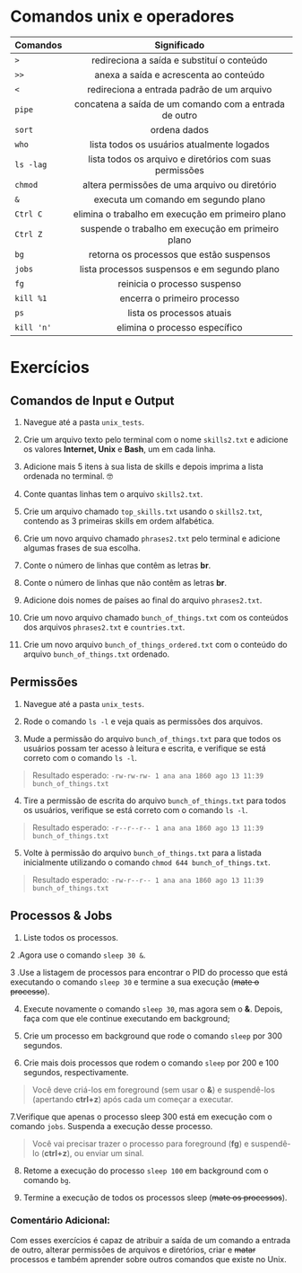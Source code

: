# Comandos unix e operadores 


| **Comandos** | **Significado** |
|--------------|:---------------:|
|     `>`      |redireciona a saída e substituí o conteúdo|
|   `>>`       |anexa a saída e acrescenta ao conteúdo|
|    `<`       |redireciona a entrada padrão de um arquivo|
|    `pipe`    |concatena a saída de um comando com a entrada de outro|
|    `sort`    |ordena dados|
|    `who`     |lista todos os usuários atualmente logados|
|   `ls -lag`  |lista todos os arquivo e diretórios com suas permissões|
|    `chmod`   |altera permissões de uma arquivo ou diretório|
|     `&`      |executa um comando em segundo plano|
|    `Ctrl C`  |elimina o trabalho em execução em primeiro plano|
|  `Ctrl Z`    |suspende o trabalho em execução em primeiro plano|
|    `bg`      |retorna os processos que estão suspensos|
|    `jobs`    |lista processos suspensos e em segundo plano|
|     `fg`     |reinicia o processo suspenso|
|  `kill %1`   |encerra o primeiro processo|
|     `ps`     |lista os processos atuais|
|  `kill 'n'`  |elimina o processo específico|


# Exercícios


## Comandos de Input e Output

  1. Navegue até a pasta `unix_tests`.

  2. Crie um arquivo texto pelo terminal com o nome `skills2.txt` e adicione os valores **Internet, Unix** e **Bash**, um em cada linha.

  3. Adicione mais 5 itens à sua lista de skills e depois imprima a lista ordenada no terminal. 🤓

  4. Conte quantas linhas tem o arquivo `skills2.txt`.

  5. Crie um arquivo chamado `top_skills.txt` usando o `skills2.txt`, contendo as 3 primeiras skills em ordem alfabética.

  6. Crie um novo arquivo chamado `phrases2.txt` pelo terminal e adicione algumas frases de sua escolha.

  7. Conte o número de linhas que contêm as letras **br**.

  8. Conte o número de linhas que não contêm as letras **br**.

  9. Adicione dois nomes de países ao final do arquivo `phrases2.txt`.

  10. Crie um novo arquivo chamado `bunch_of_things.txt` com os conteúdos dos arquivos `phrases2.txt` e `countries.txt`.

  11. Crie um novo arquivo `bunch_of_things_ordered.txt` com o conteúdo do arquivo `bunch_of_things.txt` ordenado.


## Permissões

  1. Navegue até a pasta `unix_tests`.

  2. Rode o comando `ls -l` e veja quais as permissões dos arquivos.

  3. Mude a permissão do arquivo `bunch_of_things.txt` para que todos os usuários possam ter acesso à leitura e escrita, e verifique se está correto com o comando `ls -l`.
  >Resultado esperado: `-rw-rw-rw- 1 ana ana 1860 ago 13 11:39 bunch_of_things.txt`

  4. Tire a permissão de escrita do arquivo `bunch_of_things.txt` para todos os usuários, verifique se está correto com o comando `ls -l`.
  >Resultado esperado: `-r--r--r-- 1 ana ana 1860 ago 13 11:39 bunch_of_things.txt`

  5. Volte à permissão do arquivo `bunch_of_things.txt` para a listada inicialmente utilizando o comando `chmod 644 bunch_of_things.txt`.
  >Resultado esperado: `-rw-r--r-- 1 ana ana 1860 ago 13 11:39 bunch_of_things.txt`


## Processos & Jobs

  1. Liste todos os processos.

  2 .Agora use o comando `sleep 30 &`.

  3 .Use a listagem de processos para encontrar o PID do processo que está executando o comando `sleep 30` e termine a sua execução (~~mate o processo~~).

  4. Execute novamente o comando `sleep 30`, mas agora sem o **&**. Depois, faça com que ele continue executando em background;

  5. Crie um processo em background que rode o comando `sleep` por 300 segundos.

  6. Crie mais dois processos que rodem o comando `sleep` por 200 e 100 segundos, respectivamente.
  >Você deve criá-los em foreground (sem usar o **&**) e suspendê-los (apertando **ctrl+z**) após cada um começar a executar.

  7.Verifique que apenas o processo sleep 300 está em execução com o comando `jobs`. Suspenda a execução desse processo.
  >Você vai precisar trazer o processo para foreground (**fg**) e suspendê-lo (**ctrl+z**), ou enviar um sinal.

  8. Retome a execução do processo `sleep 100` em background com o comando `bg`.

  9. Termine a execução de todos os processos sleep (~~mate os processos~~).

  
  ### Comentário Adicional:

  Com esses exercícios é capaz de atribuir a saída de um comando a entrada de outro, alterar permissões de arquivos e diretórios, criar e ~~matar~~ processos e também aprender sobre outros comandos que existe no Unix.